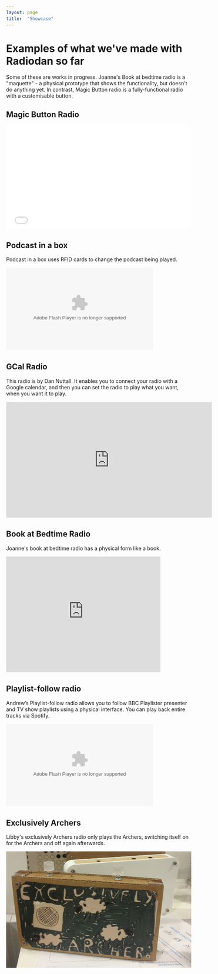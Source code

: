 ```yaml
---
layout: page
title:  "Showcase"
---
```


<h1>Examples of what we've made with Radiodan so far</h1>

Some of these are works in progress. Joanne's Book at bedtime radio is a 
"maquette" - a physical prototype that shows the functionality, but 
doesn't do anything yet. In contrast, Magic Button radio is a 
fully-functional radio with a customisable button. 

<h2>Magic Button Radio</h2>

<iframe src="//player.vimeo.com/video/119329395" width="500" height="281" 
frameborder="0" webkitallowfullscreen mozallowfullscreen 
allowfullscreen></iframe> 

<h2>Podcast in a box</h2>

Podcast in a box uses RFID cards to change the podcast being played.

<object type="application/x-shockwave-flash" width="400" height="220" data="https://www.flickr.com/apps/video/stewart.swf" classid="clsid:D27CDB6E-AE6D-11cf-96B8-444553540000"><param name="flashvars" value="intl_lang=en-US&photo_secret=db06d456b6&photo_id=16306877407&hd_default=false"></param><param name="movie" value="https://www.flickr.com/apps/video/stewart.swf"></param><param name="bgcolor" value="#000000"></param><param name="allowFullScreen" value="true"></param><embed type="application/x-shockwave-flash" src="https://www.flickr.com/apps/video/stewart.swf" bgcolor="#000000" allowfullscreen="true" flashvars="intl_lang=en-US&photo_secret=db06d456b6&photo_id=16306877407&hd_default=false" width="400" height="225"></embed></object>

<h2>GCal Radio</h2>

This radio is by Dan Nuttall. It enables you to connect your radio with a 
Google calendar, and then you can set the radio to play what you want, 
when you want it to play.

<iframe width="560" height="315" 
src="https://www.youtube.com/embed/pAxkQpERtfs" frameborder="0" 
allowfullscreen></iframe>


<h2>Book at Bedtime Radio</h2>

Joanne's book at bedtime radio has a physical form like a book.

<iframe width="420" height="315" src="https://www.youtube.com/embed/oaJTHsT0lSE" frameborder="0" allowfullscreen></iframe>


<h2>Playlist-follow radio</h2>

Andrew’s Playlist-follow radio allows you to follow BBC Playlister presenter and TV show playlists using a physical interface. You can play back entire tracks via Spotify.

<object type="application/x-shockwave-flash" width="400" height="225" data="https://www.flickr.com/apps/video/stewart.swf" classid="clsid:D27CDB6E-AE6D-11cf-96B8-444553540000"><param name="flashvars" value="intl_lang=en-US&photo_secret=f14d1550c5&photo_id=16314246659&hd_default=false"></param><param name="movie" value="https://www.flickr.com/apps/video/stewart.swf"></param><param name="bgcolor" value="#000000"></param><param name="allowFullScreen" value="true"></param><embed type="application/x-shockwave-flash" src="https://www.flickr.com/apps/video/stewart.swf" bgcolor="#000000" allowfullscreen="true" flashvars="intl_lang=en-US&photo_secret=f14d1550c5&photo_id=16314246659&hd_default=false" width="400" height="225"></embed></object>


<h2>Exclusively Archers</h2>

Libby's exclusively Archers radio only plays the Archers, switching itself on for the Archers and off again afterwards.

<img class="one-half column" src="/assets/exclusively_archers_landscape.png" />



